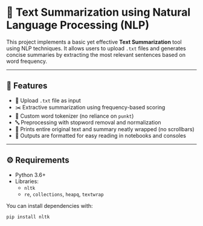 # 📝 Text Summarization using Natural Language Processing (NLP)

This project implements a basic yet effective **Text Summarization** tool using NLP techniques. It allows users to upload `.txt` files and generates concise summaries by extracting the most relevant sentences based on word frequency.

---

## 📌 Features

- 📂 Upload `.txt` file as input
- ✂️ Extractive summarization using frequency-based scoring
- 🧠 Custom word tokenizer (no reliance on `punkt`)
- 🔤 Preprocessing with stopword removal and normalization
- 📄 Prints entire original text and summary neatly wrapped (no scrollbars)
- 🧾 Outputs are formatted for easy reading in notebooks and consoles

---


## ⚙️ Requirements

- Python 3.6+
- Libraries:
  - `nltk`
  - `re`, `collections`, `heapq`, `textwrap`

You can install dependencies with:

```bash
pip install nltk



